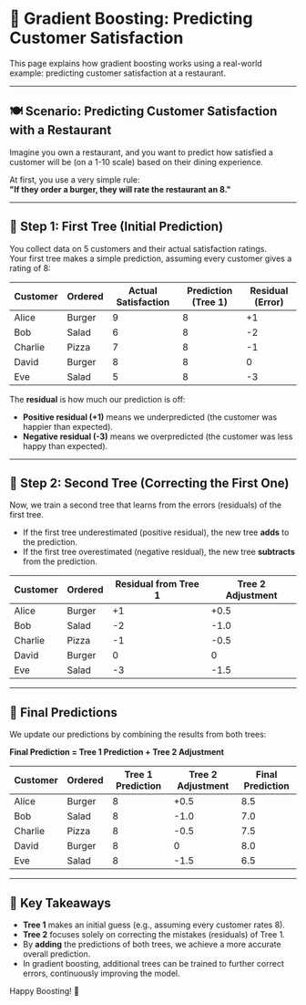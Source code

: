 # 🌲 Gradient Boosting: Predicting Customer Satisfaction

This page explains how gradient boosting works using a real-world example: predicting customer satisfaction at a restaurant.

---

## 🍽 Scenario: Predicting Customer Satisfaction with a Restaurant

Imagine you own a restaurant, and you want to predict how satisfied a customer will be (on a 1-10 scale) based on their dining experience.

At first, you use a very simple rule:  
**"If they order a burger, they will rate the restaurant an 8."**

---

## 🌳 Step 1: First Tree (Initial Prediction)

You collect data on 5 customers and their actual satisfaction ratings.  
Your first tree makes a simple prediction, assuming every customer gives a rating of 8:

| Customer | Ordered | Actual Satisfaction | Prediction (Tree 1) | Residual (Error) |
|----------|---------|---------------------|---------------------|------------------|
| Alice    | Burger  | 9                   | 8                   | +1               |
| Bob      | Salad   | 6                   | 8                   | -2               |
| Charlie  | Pizza   | 7                   | 8                   | -1               |
| David    | Burger  | 8                   | 8                   | 0                |
| Eve      | Salad   | 5                   | 8                   | -3               |

The **residual** is how much our prediction is off:
- **Positive residual (+1)** means we underpredicted (the customer was happier than expected).
- **Negative residual (-3)** means we overpredicted (the customer was less happy than expected).

---

## 🌱 Step 2: Second Tree (Correcting the First One)

Now, we train a second tree that learns from the errors (residuals) of the first tree.

- If the first tree underestimated (positive residual), the new tree **adds** to the prediction.
- If the first tree overestimated (negative residual), the new tree **subtracts** from the prediction.

| Customer | Ordered | Residual from Tree 1 | Tree 2 Adjustment |
|----------|---------|----------------------|-------------------|
| Alice    | Burger  | +1                   | +0.5              |
| Bob      | Salad   | -2                   | -1.0              |
| Charlie  | Pizza   | -1                   | -0.5              |
| David    | Burger  | 0                    | 0                 |
| Eve      | Salad   | -3                   | -1.5              |

---

## 🔄 Final Predictions

We update our predictions by combining the results from both trees:

**Final Prediction = Tree 1 Prediction + Tree 2 Adjustment**

| Customer | Ordered | Tree 1 Prediction | Tree 2 Adjustment | Final Prediction |
|----------|---------|-------------------|-------------------|------------------|
| Alice    | Burger  | 8                 | +0.5              | 8.5              |
| Bob      | Salad   | 8                 | -1.0              | 7.0              |
| Charlie  | Pizza   | 8                 | -0.5              | 7.5              |
| David    | Burger  | 8                 | 0                 | 8.0              |
| Eve      | Salad   | 8                 | -1.5              | 6.5              |

---

## 🌟 Key Takeaways

- **Tree 1** makes an initial guess (e.g., assuming every customer rates 8).
- **Tree 2** focuses solely on correcting the mistakes (residuals) of Tree 1.
- By **adding** the predictions of both trees, we achieve a more accurate overall prediction.
- In gradient boosting, additional trees can be trained to further correct errors, continuously improving the model.

Happy Boosting! 🚀
